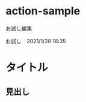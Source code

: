 # action-sample

<!-- START doctoc -->
<!-- END doctoc -->


お試し編集

お試し　2021/1/28 16:35


# タイトル

## 見出し
